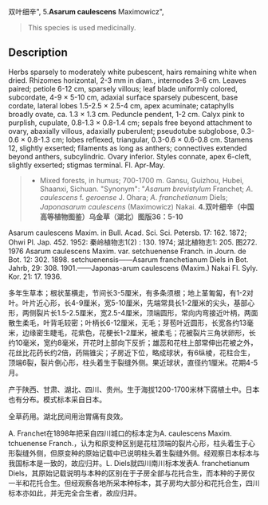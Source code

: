 双叶细辛",
5.**Asarum caulescens** Maximowicz",

> This species is used medicinally.

## Description
Herbs sparsely to moderately white pubescent, hairs remaining white when dried. Rhizomes horizontal, 2-3 mm in diam., internodes 3-6 cm. Leaves paired; petiole 6-12 cm, sparsely villous; leaf blade uniformly colored, subcordate, 4-9 × 5-10 cm, adaxial surface sparsely pubescent, base cordate, lateral lobes 1.5-2.5 × 2.5-4 cm, apex acuminate; cataphylls broadly ovate, ca. 1.3 × 1.3 cm. Peduncle pendent, 1-2 cm. Calyx pink to purplish, cupulate, 0.8-1.3 × 0.8-1.4 cm; sepals free beyond attachment to ovary, abaxially villous, adaxially puberulent; pseudotube subglobose, 0.3-0.6 × 0.8-1.3 cm; lobes reflexed, triangular, 0.3-0.6 × 0.6-0.8 cm. Stamens 12, slightly exserted; filaments as long as anthers; connectives extended beyond anthers, subcylindric. Ovary inferior. Styles connate, apex 6-cleft, slightly exserted; stigmas terminal. Fl. Apr-May.

> * Mixed forests, in humus; 700-1700 m. Gansu, Guizhou, Hubei, Shaanxi, Sichuan.
  "Synonym": "*Asarum* *brevistylum* Franchet; *A*. *caulescens* f. *geroense* J. Ohara; *A*. *franchetianum* Diels; *Japonasarum* *caulescens* (Maximowicz) Nakai.
**4.双叶细辛（中国高等植物图鉴）乌金草（湖北）图版36：5-10**

Asarum caulescens Maxim. in Bull. Acad. Sci. Sci. Petersb. 17: 162. 1872; Ohwi Pl. Jap. 452. 1952: 秦岭植物志1(2) : 130. 1974; 湖北植物志1: 205. 图272. 1976 Asarum caulescens Maxim. var. setchuenense Franch. in Journ. de Bot. 12: 302. 1898. setchuenensis——Asarum franchetianum Diels in Bot. Jahrb, 29: 308. 1901.——Japonas-arum caulescens (Maxim.) Nakai Fl. Syly. Kor. 21: 17. 1936.

多年生草本；根状茎横走，节间长3-5厘米，有多条须根；地上茎匍匐，有1-2对叶。叶片近心形，长4-9厘米，宽5-10厘米，先端常具长1-2厘米的尖头，基部心形，两侧裂片长1.5-2.5厘米，宽2.5-4厘米，顶端圆形，常向内弯接近叶柄，两面散生柔毛，叶背毛较密；叶柄长6-12厘米，无毛；芽苞叶近圆形，长宽各约13毫米，边缘密生睫毛，花紫色，花梗长1-2厘米，被柔毛；花被裂片三角状卵形，长约10毫米，宽约8毫米，开花时上部向下反折；雄蕊和花柱上部常伸出花被之外，花丝比花药长约2倍，药隔锥尖；子房近下位，略成球状，有6纵棱，花柱合生，顶端6裂，裂片倒心形，柱头着生于裂缝外侧。果近球状，直径约1厘米。花期4-5月。

产于陕西、甘肃、湖北、四川、贵州。生于海拔1200-1700米林下腐植土中。日本也有分布。模式标本采自日本。

全草药用。湖北民间用治胃痛有良效。

A. Franchet在1898年把采自四川城口的标本定为A. caulescens Maxim. tchuenense Franch.，认为和原变种区别是花柱顶端的裂片心形，柱头着生于心形裂缝外侧，但原变种的原始记载中已说明柱头着生裂缝外侧。经观察日本标本与我国标本是一致的，故应归并。L. Diels就四川南川标本发表A. franchetianum Diels，其原始记载说明与本种的区别在于子房全部与花托合生，而本种的子房仅一半和花托合生。但经观察各地所采本种标本，其子房均大部分和花托合生，四川标本亦如此，并无完全合生者，故应归并。
